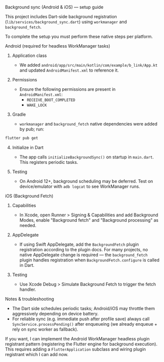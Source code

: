 Background sync (Android & iOS) — setup guide

This project includes Dart-side background registration (`lib/services/background_sync.dart`) using `workmanager` and `background_fetch`.

To complete the setup you must perform these native steps per platform.

Android (required for headless WorkManager tasks)

1. Application class
   - We added `android/app/src/main/kotlin/com/example/b_link/App.kt` and updated `AndroidManifest.xml` to reference it.

2. Permissions
   - Ensure the following permissions are present in `AndroidManifest.xml`:
     - `RECEIVE_BOOT_COMPLETED`
     - `WAKE_LOCK`

3. Gradle
   - `workmanager` and `background_fetch` native dependencies were added by pub; run:

```bash
flutter pub get
```

4. Initialize in Dart
   - The app calls `initializeBackgroundSync()` on startup in `main.dart`. This registers periodic tasks.

5. Testing
   - On Android 12+, background scheduling may be deferred. Test on device/emulator with `adb logcat` to see WorkManager runs.

iOS (Background Fetch)

1. Capabilities
   - In Xcode, open Runner > Signing & Capabilities and add Background Modes, enable "Background fetch" and "Background processing" as needed.

2. AppDelegate
   - If using Swift AppDelegate, add the `BackgroundFetch` plugin registration according to the plugin docs. For many projects, no native AppDelegate change is required — the `background_fetch` plugin handles registration when `BackgroundFetch.configure` is called in Dart.

3. Testing
   - Use Xcode Debug > Simulate Background Fetch to trigger the fetch handler.

Notes & troubleshooting
- The Dart side schedules periodic tasks; Android/iOS may throttle them aggressively depending on device battery.
- For reliable sync (e.g. immediate push after profile save) always call `SyncService.processPending()` after enqueueing (we already enqueue + rely on sync worker as fallback).

If you want, I can implement the Android WorkManager headless plugin registrant pattern (registering the Flutter engine for background execution). This requires adding a `FlutterApplication` subclass and wiring plugin registrant which I can add now.